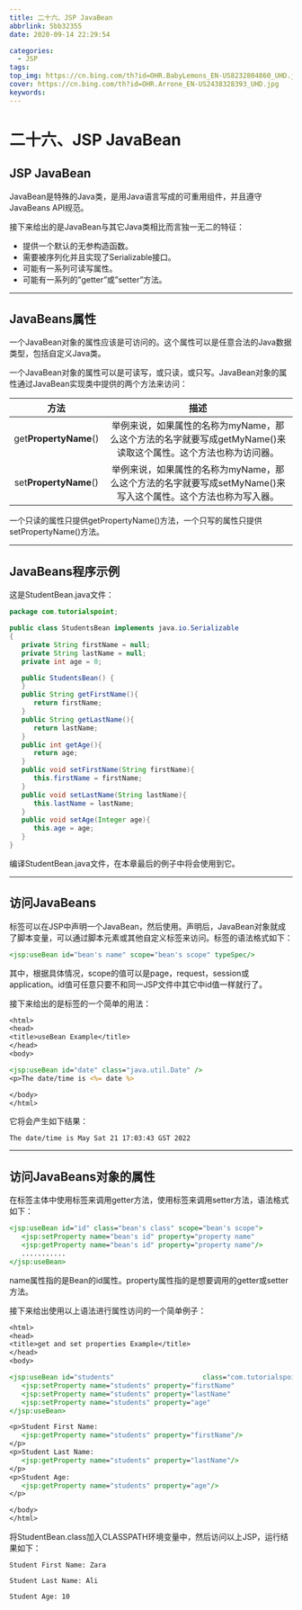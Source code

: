 ```yaml
---
title: 二十六、JSP JavaBean
abbrlink: 5bb32355
date: 2020-09-14 22:29:54

categories:
  - JSP
tags:
top_img: https://cn.bing.com/th?id=OHR.BabyLemons_EN-US8232804860_UHD.jpg
cover: https://cn.bing.com/th?id=OHR.Arrone_EN-US2438328393_UHD.jpg
keywords:  
---
```

# 二十六、JSP JavaBean

## JSP JavaBean

JavaBean是特殊的Java类，是用Java语言写成的可重用组件，并且遵守JavaBeans API规范。

接下来给出的是JavaBean与其它Java类相比而言独一无二的特征：

- 提供一个默认的无参构造函数。
- 需要被序列化并且实现了Serializable接口。
- 可能有一系列可读写属性。
- 可能有一系列的”getter”或”setter”方法。

------

## JavaBeans属性

一个JavaBean对象的属性应该是可访问的。这个属性可以是任意合法的Java数据类型，包括自定义Java类。

一个JavaBean对象的属性可以是可读写，或只读，或只写。JavaBean对象的属性通过JavaBean实现类中提供的两个方法来访问：

|       **方法**        |                           **描述**                           |
| :-------------------: | :----------------------------------------------------------: |
| get**PropertyName**() | 举例来说，如果属性的名称为myName，那么这个方法的名字就要写成getMyName()来读取这个属性。这个方法也称为访问器。 |
| set**PropertyName**() | 举例来说，如果属性的名称为myName，那么这个方法的名字就要写成setMyName()来写入这个属性。这个方法也称为写入器。 |

一个只读的属性只提供getPropertyName()方法，一个只写的属性只提供setPropertyName()方法。

------

## JavaBeans程序示例

这是StudentBean.java文件：

```JAVA
package com.tutorialspoint;

public class StudentsBean implements java.io.Serializable
{
   private String firstName = null;
   private String lastName = null;
   private int age = 0;

   public StudentsBean() {
   }
   public String getFirstName(){
      return firstName;
   }
   public String getLastName(){
      return lastName;
   }
   public int getAge(){
      return age;
   }
   public void setFirstName(String firstName){
      this.firstName = firstName;
   }
   public void setLastName(String lastName){
      this.lastName = lastName;
   }
   public void setAge(Integer age){
      this.age = age;
   }
}
```

编译StudentBean.java文件，在本章最后的例子中将会使用到它。

------

## 访问JavaBeans

标签可以在JSP中声明一个JavaBean，然后使用。声明后，JavaBean对象就成了脚本变量，可以通过脚本元素或其他自定义标签来访问。标签的语法格式如下：

```JSP
<jsp:useBean id="bean's name" scope="bean's scope" typeSpec/>
```

其中，根据具体情况，scope的值可以是page，request，session或application。id值可任意只要不和同一JSP文件中其它中id值一样就行了。

接下来给出的是标签的一个简单的用法：

```JSP
<html>
<head>
<title>useBean Example</title>
</head>
<body>

<jsp:useBean id="date" class="java.util.Date" /> 
<p>The date/time is <%= date %>

</body>
</html>
```

它将会产生如下结果：

```
The date/time is May Sat 21 17:03:43 GST 2022
```

------

## 访问JavaBeans对象的属性

在标签主体中使用标签来调用getter方法，使用标签来调用setter方法，语法格式如下：

```jsp
<jsp:useBean id="id" class="bean's class" scope="bean's scope">
   <jsp:setProperty name="bean's id" property="property name"                       value="value"/>
   <jsp:getProperty name="bean's id" property="property name"/>
   ...........
</jsp:useBean>
```

name属性指的是Bean的id属性。property属性指的是想要调用的getter或setter方法。

接下来给出使用以上语法进行属性访问的一个简单例子：

```JSP
<html>
<head>
<title>get and set properties Example</title>
</head>
<body>

<jsp:useBean id="students"                      class="com.tutorialspoint.StudentsBean"> 
   <jsp:setProperty name="students" property="firstName"                     value="Zara"/>
   <jsp:setProperty name="students" property="lastName"                      value="Ali"/>
   <jsp:setProperty name="students" property="age"                      value="10"/>
</jsp:useBean>

<p>Student First Name: 
   <jsp:getProperty name="students" property="firstName"/>
</p>
<p>Student Last Name: 
   <jsp:getProperty name="students" property="lastName"/>
</p>
<p>Student Age: 
   <jsp:getProperty name="students" property="age"/>
</p>

</body>
</html>
```

将StudentBean.class加入CLASSPATH环境变量中，然后访问以上JSP，运行结果如下：

```
Student First Name: Zara 

Student Last Name: Ali 

Student Age: 10 
```